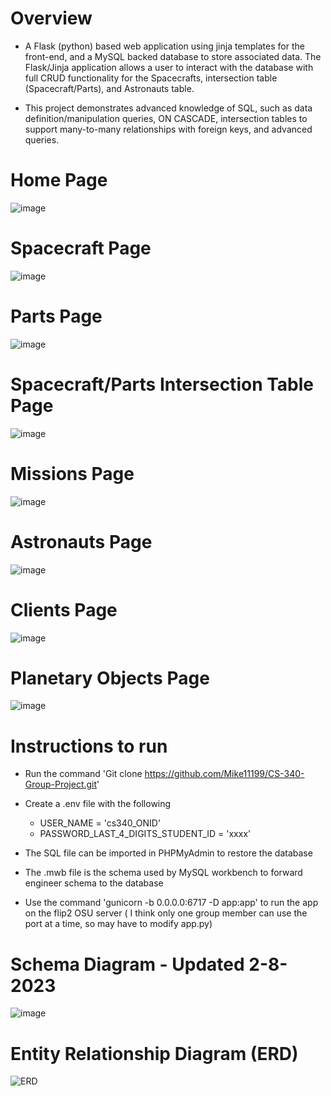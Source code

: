 # Overview

- A Flask (python) based web application using jinja templates for the front-end, and a MySQL backed database to store associated data.  The Flask/Jinja application allows a user to interact with the database with full CRUD functionality for the Spacecrafts, intersection table (Spacecraft/Parts), and Astronauts table.

- This project demonstrates advanced knowledge of SQL, such as data definition/manipulation queries, ON CASCADE, intersection tables to support many-to-many relationships with foreign keys, and advanced queries.

# Home Page

![image](https://user-images.githubusercontent.com/91037796/226444086-02749272-c008-49a0-bcbb-187085ae50a8.png)

# Spacecraft Page

![image](https://user-images.githubusercontent.com/91037796/226444153-23aa410f-2f3a-4310-9ade-7e49f8d0025a.png)

# Parts Page

![image](https://user-images.githubusercontent.com/91037796/226444191-bd31b5b4-8c83-48eb-9604-f299310842f8.png)

# Spacecraft/Parts Intersection Table Page

![image](https://user-images.githubusercontent.com/91037796/226444235-cc4d09f6-d38b-4e22-bcfc-b0bede835fb7.png)

# Missions Page

![image](https://user-images.githubusercontent.com/91037796/226444277-2abd42e0-cc97-448f-87fa-87165f8aae6a.png)

# Astronauts Page

![image](https://user-images.githubusercontent.com/91037796/226444354-b8b3ad03-dced-4f16-a90d-7f4642358745.png)

# Clients Page

![image](https://user-images.githubusercontent.com/91037796/226444408-68d49583-6e08-4ade-abed-9773d5a0ff13.png)

# Planetary Objects Page

![image](https://user-images.githubusercontent.com/91037796/226444457-16aa5b36-58ac-48a5-b130-f13cad998172.png)


# Instructions to run


- Run the command 'Git clone https://github.com/Mike11199/CS-340-Group-Project.git'

- Create a .env file with the following
    - USER_NAME = 'cs340_ONID'
    - PASSWORD_LAST_4_DIGITS_STUDENT_ID = 'xxxx'

- The SQL file can be imported in PHPMyAdmin to restore the database
- The .mwb file is the schema used by MySQL workbench to forward engineer schema to the database
- Use the command 'gunicorn -b 0.0.0.0:6717 -D app:app' to run the app on the flip2 OSU server  ( I think only one group member can use the port at a time, so may have to modify app.py)



# Schema Diagram - Updated 2-8-2023
![image](https://user-images.githubusercontent.com/91037796/217623955-46c216ee-a5d6-4492-b7f7-6a7dc82b80b5.png)


# Entity Relationship Diagram (ERD)

![ERD](https://user-images.githubusercontent.com/91037796/215379806-03ab3883-83bb-4a6e-ad84-d0f6da1e263f.png)
